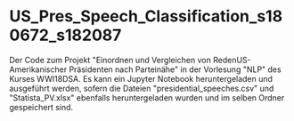 # US_Pres_Speech_Classification_s180672_s182087
Der Code zum Projekt "Einordnen und Vergleichen von RedenUS-Amerikanischer Präsidenten nach Parteinähe" in der Vorlesung "NLP" des Kurses WWI18DSA. 
Es kann ein Jupyter Notebook heruntergeladen und ausgeführt werden, sofern die Dateien "presidential_speeches.csv" und "Statista_PV.xlsx" ebenfalls heruntergeladen wurden und im selben Ordner gespeichert sind.
